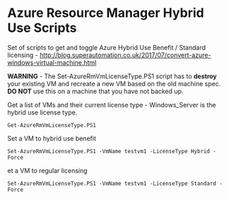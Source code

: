 # Azure Resource Manager Hybrid Use Scripts

Set of scripts to get and toggle Azure Hybrid Use Benefit / Standard licensing - http://blog.superautomation.co.uk/2017/07/convert-azure-windows-virtual-machine.html

__WARNING__ - The Set-AzureRmVmLicenseType.PS1 script has to __destroy__ your existing VM and recreate a new VM based on the old machine spec. __DO NOT__ use this on a machine that you have not backed up. 

Get a list of VMs and their current license type - Windows\_Server is the hybrid use license type.

    Get-AzureRmVmLicenseType.PS1
	
Set a VM to hybrid use benefit

    Set-AzureRmVmLicenseType.PS1 -VmName testvm1 -LicenseType Hybrid -Force
	
et a VM to regular licensing

    Set-AzureRmVmLicenseType.PS1 -VmName testvm1 -LicenseType Standard -Force
